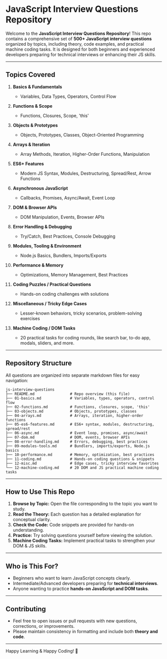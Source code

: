 # JavaScript Interview Questions Repository

Welcome to the **JavaScript Interview Questions Repository**! This repo contains a comprehensive set of **500+ JavaScript interview questions** organized by topics, including theory, code examples, and practical machine coding tasks. It is designed for both beginners and experienced developers preparing for technical interviews or enhancing their JS skills.

---

## **Topics Covered**

1. **Basics & Fundamentals**

   * Variables, Data Types, Operators, Control Flow
2. **Functions & Scope**

   * Functions, Closures, Scope, 'this'
3. **Objects & Prototypes**

   * Objects, Prototypes, Classes, Object-Oriented Programming
4. **Arrays & Iteration**

   * Array Methods, Iteration, Higher-Order Functions, Manipulation
5. **ES6+ Features**

   * Modern JS Syntax, Modules, Destructuring, Spread/Rest, Arrow Functions
6. **Asynchronous JavaScript**

   * Callbacks, Promises, Async/Await, Event Loop
7. **DOM & Browser APIs**

   * DOM Manipulation, Events, Browser APIs
8. **Error Handling & Debugging**

   * Try/Catch, Best Practices, Console Debugging
9. **Modules, Tooling & Environment**

   * Node.js Basics, Bundlers, Imports/Exports
10. **Performance & Memory**

    * Optimizations, Memory Management, Best Practices
11. **Coding Puzzles / Practical Questions**

    * Hands-on coding challenges with solutions
12. **Miscellaneous / Tricky Edge Cases**

    * Lesser-known behaviors, tricky scenarios, problem-solving exercises
13. **Machine Coding / DOM Tasks**

    * 20 practical tasks for coding rounds, like search bar, to-do app, modals, sliders, and more.

---

## **Repository Structure**

All questions are organized into separate markdown files for easy navigation:

```
js-interview-questions
├── README.md                # Repo overview (this file)
├── 01-basics.md             # Variables, types, operators, control flow
├── 02-functions.md          # Functions, closures, scope, 'this'
├── 03-objects.md            # Objects, prototypes, classes
├── 04-arrays.md             # Arrays, iteration, higher-order functions
├── 05-es6-features.md       # ES6+ syntax, modules, destructuring, spread/rest
├── 06-async.md              # Event loop, promises, async/await
├── 07-dom.md                # DOM, events, browser APIs
├── 08-error-handling.md     # Errors, debugging, best practices
├── 09-modules-tools.md      # Bundlers, imports/exports, Node.js basics
├── 10-performance.md        # Memory, optimization, best practices
├── 11-coding.md             # Hands-on coding questions & snippets
├── 12-misc.md               # Edge cases, tricky interview favorites
└── 12-machine-coding.md     # 20 DOM and JS practical machine coding tasks
```

---

## **How to Use This Repo**

1. **Browse by Topic:** Open the file corresponding to the topic you want to study.
2. **Read the Theory:** Each question has a detailed explanation for conceptual clarity.
3. **Check the Code:** Code snippets are provided for hands-on understanding.
4. **Practice:** Try solving questions yourself before viewing the solution.
5. **Machine Coding Tasks:** Implement practical tasks to strengthen your DOM & JS skills.

---

## **Who is This For?**

* Beginners who want to learn JavaScript concepts clearly.
* Intermediate/Advanced developers preparing for **technical interviews**.
* Anyone wanting to practice **hands-on JavaScript and DOM tasks**.

---

## **Contributing**

* Feel free to open issues or pull requests with new questions, corrections, or improvements.
* Please maintain consistency in formatting and include both **theory and code**.

---

Happy Learning & Happy Coding! 🚀
